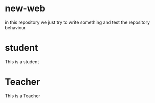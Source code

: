 # new-web
in this repository we just try to write something and test the repository behaviour.

# student
This is a student


# Teacher
This is a Teacher 